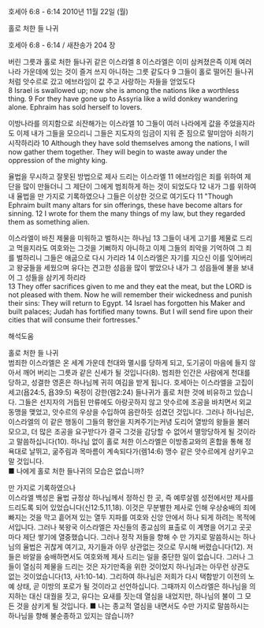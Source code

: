 호세아 6:8 - 6:14 
2010년 11월 22일 (월)

홀로 처한 들 나귀



호세아 6:8 - 6:14 / 새찬송가 204 장


버린 그릇과 홀로 처한 들나귀 같은 이스라엘 
8 이스라엘은 이미 삼켜졌은즉 이제 여러 나라 가운데에 있는 것이 즐겨 쓰지 아니하는 그릇 같도다 9 그들이 홀로 떨어진 들나귀처럼 앗수르로 갔고 에브라임이 값 주고 사랑하는 자들을 얻었도다  
8 Israel is swallowed up; now she is among the nations like a worthless thing. 9 For they have gone up to Assyria like a wild donkey wandering alone. Ephraim has sold herself to lovers. 

이방나라를 의지함으로 쇠잔해가는 이스라엘
10 그들이 여러 나라에게 값을 주었을지라도 이제 내가 그들을 모으리니 그들은 지도자의 임금이 지워 준 짐으로 말미암아 쇠하기 시작하리라
10 Although they have sold themselves among the nations, I will now gather them together. They will begin to waste away under the oppression of the mighty king. 

율법을 무시하고 잘못된 방법으로 제사 드리는 이스라엘
11 에브라임은 죄를 위하여 제단을 많이 만들더니 그 제단이 그에게 범죄하게 하는 것이 되었도다 12 내가 그를 위하여 내 율법을 만 가지로 기록하였으나 그들은 이상한 것으로 여기도다
11 "Though Ephraim built many altars for sin offerings, these have become altars for sinning. 12 I wrote for them the many things of my law, but they regarded them as something alien. 

이스라엘이 바친 제물을 미워하고 벌하시는 하나님
13 그들이 내게 고기를 제물로 드리고 먹을지라도 여호와는 그것을 기뻐하지 아니하고 이제 그들의 죄악을 기억하여 그 죄를 벌하리니 그들은 애굽으로 다시 가리라 14 이스라엘은 자기를 지으신 이를 잊어버리고 왕궁들을 세웠으며 유다는 견고한 성읍을 많이 쌓았으나 내가 그 성읍들에 불을 보내어 그 성들을 삼키게 하리라  
13 They offer sacrifices given to me and they eat the meat, but the LORD is not pleased with them. Now he will remember their wickedness and punish their sins: They will return to Egypt. 14 Israel has forgotten his Maker and built palaces; Judah has fortified many towns. But I will send fire upon their cities that will consume their fortresses."

해석도움





홀로 처한 들 나귀  
범죄한 이스라엘은 온 세계 가운데 천대와 멸시를 당하게 되고, 도기공이 마음에 들지 않아서 깨어 버리는 그릇과 같은 신세가 될 것입니다(8). 범죄한 인간은 사람에게 천대를 당하고, 성결한 영혼은 하나님께 귀히 여김을 받게 됩니다. 호세아는 이스라엘을 고집이 세고(욥24:5, 욥39:5) 욕정이 강한(렘2:24) 들나귀가 홀로 처한 것에 비유하고 있습니다. 그들은 선지자의 거듭된 만류에도 아랑곳하지 않고 앗수르에 조공을 바치면서 외교동맹을 맺었고, 앗수르의 우상을 수입하여 음란하듯 섬겼던 것입니다. 그러나 하나님은, 이스라엘의 이 같은 행동이 그들의 평안을 지켜주기는커녕 도리어 열방의 왕들을 불러 모으고, 더 많은 조공을 요구받다가 결국 그것을 감당할 수 없어서 멸망당하게 될 것이라고 말씀하십니다(10). 하나님 없이 홀로 처한 이스라엘은 이방종교와의 혼합을 통해 정욕대로 날뛰고, 굶주림과 목마름이 계속되다가(렘14:6) 맹수 같은 앗수르에게 삼키우고 말 것입니다.  
■ 나에게 홀로 처한 들나귀의 모습은 없습니까? 

만 가지로 기록하였으나  
이스라엘 백성은 율법 규정상 하나님께서 정하신 한 곳, 즉 예루살렘 성전에서만 제사를 드리도록 되어 있었습니다(신12:5,11,18). 이것은 무분별한 제사로 인해 우상숭배의 죄에 빠지는 것을 막고 흩어져 있는 열두 지파를 여호와 신앙 안에서 하나 되게 하려는 목적에서입니다. 그러나 북왕국 이스라엘은 자신들의 종교심의 표출로 이 계명을 어기고 곳곳마다 제단 쌓기에 열중했습니다. 그러나 정작 저들을 향해 수 만 가지로 말씀하시는 하나님의 율법은 귀찮게 여기고, 자기들과 아무 상관없는 것으로 무시해 버렸습니다(12). 저들은 바알을 숭배하면서도 여호와께 제사 드리는 일을 중단한 일이 없습니다. 그러나 그들이 열심히 제물을 드리는 것은 자기만족을 위한 것이었지 하나님과는 아무런 상관도 없는 것이었습니다(13, 사1:10-14). 그리하여 하나님은 저희가 다시 택함받기 이전의 노예 상태, 곧 이방의 포로가 될 것이라고 선언하십니다. 그때까지 이스라엘은 하나님을 의지하는 대신 대궐을 짓고, 유다는 요새를 짓는데 열심을 내었지만, 하나님의 불이 그 모든 것을 삼키게 될 것입니다.
■ 나는 종교적 열심을 내면서도 수만 가지로 말씀하시는 하나님을 향해 불순종하고 있지는 않습니까?